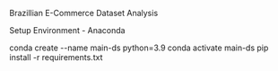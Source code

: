 Brazillian E-Commerce Dataset Analysis

Setup Environment - Anaconda

conda create --name main-ds python=3.9
conda activate main-ds
pip install -r requirements.txt
